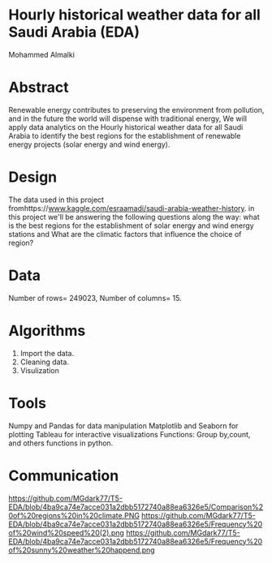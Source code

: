 # Hourly historical weather data for all Saudi Arabia (EDA)
Mohammed Almalki
# Abstract
Renewable energy contributes to preserving the environment from pollution, and in the future the world will dispense with traditional energy, We will apply data analytics on the Hourly historical weather data for all Saudi Arabia to identify the best regions for the establishment of renewable energy projects (solar energy and wind energy).
# Design
The data used in this project fromhttps://www.kaggle.com/esraamadi/saudi-arabia-weather-history.  in this project we'll be answering the following questions along the way: what is the best regions for the establishment of solar energy and wind energy stations and What are the climatic factors that influence the choice of region?
# Data
Number of rows= 249023, Number of columns= 15.
# Algorithms
1. Import the data.
2. Cleaning data.
3. Visulization
# Tools
Numpy and Pandas for data manipulation Matplotlib and Seaborn for plotting Tableau for interactive visualizations Functions: Group by,count, and others functions in python.
# Communication
https://github.com/MGdark77/T5-EDA/blob/4ba9ca74e7acce031a2dbb5172740a88ea6326e5/Comparison%20of%20regions%20in%20climate.PNG
https://github.com/MGdark77/T5-EDA/blob/4ba9ca74e7acce031a2dbb5172740a88ea6326e5/Frequency%20of%20wind%20speed%20(2).png
https://github.com/MGdark77/T5-EDA/blob/4ba9ca74e7acce031a2dbb5172740a88ea6326e5/Frequency%20of%20sunny%20weather%20happend.png







